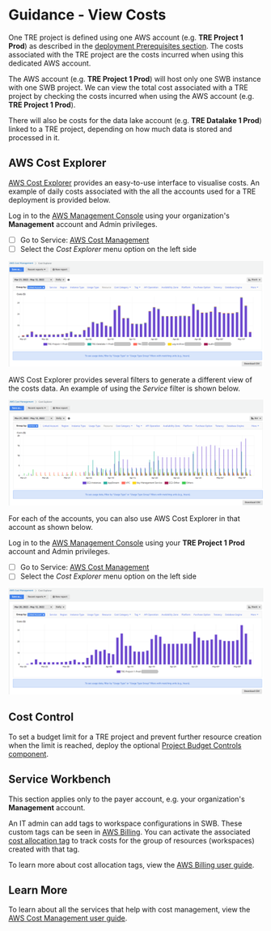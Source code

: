 # Guidance - View Costs

One TRE project is defined using one AWS account (e.g. **TRE Project 1 Prod**) as described in the
 [deployment Prerequisites section](../deployment/Prerequisites.md). The costs associated with
 the TRE project are the costs incurred when using this dedicated AWS account.

The AWS account (e.g. **TRE Project 1 Prod**) will host only one SWB instance with one SWB project.
 We can view the total cost associated with a TRE project by checking the costs incurred when using
 the AWS account (e.g. **TRE Project 1 Prod**).

There will also be costs for the data lake account (e.g. **TRE Datalake 1 Prod**) linked to a
 TRE project, depending on how much data is stored and processed in it.

## AWS Cost Explorer

[AWS Cost Explorer](https://aws.amazon.com/aws-cost-management/aws-cost-explorer/) provides an
 easy-to-use interface to visualise costs. An example of daily costs associated with
 the all the accounts used for a TRE deployment is provided below.

Log in to the [AWS Management Console](https://console.aws.amazon.com/)
 using your organization's **Management** account and Admin privileges.

- [ ] Go to Service:
 [AWS Cost Management](https://us-east-1.console.aws.amazon.com/cost-management/home?region=eu-west-2)
- [ ] Select the *Cost Explorer* menu option on the left side

![Guidance CostExplorer TRE](../../res/images/Guidance-CostExplorer-TRE.png)

AWS Cost Explorer provides several filters to generate a different view of the costs data. An example
 of using the *Service* filter is shown below.

![Guidance CostExplorer TRE - Service filter](../../res/images/Guidance-CostExplorer-TRE-ServicesView.png)

For each of the accounts, you can also use AWS Cost Explorer in that account as shown below.

Log in to the [AWS Management Console](https://console.aws.amazon.com/)
 using your **TRE Project 1 Prod** account and Admin privileges.

- [ ] Go to Service:
 [AWS Cost Management](https://us-east-1.console.aws.amazon.com/cost-management/home?region=eu-west-2)
- [ ] Select the *Cost Explorer* menu option on the left side

![Guidance CostExplorer TRE Project](../../res/images/Guidance-CostExplorer-TRE-Project.png)

## Cost Control

To set a budget limit for a TRE project and prevent further resource creation when the limit
 is reached, deploy the optional
 [Project Budget Controls component](../deployment/Step5-AddProjectBudgetControls.md).

## Service Workbench

This section applies only to the payer account, e.g. your organization's **Management** account.

An IT admin can add tags to workspace configurations in SWB. These custom tags can be
 seen in [AWS Billing](https://aws.amazon.com/aws-cost-management/aws-billing/). You can activate the
 associated [cost allocation tag](https://us-east-1.console.aws.amazon.com/billing/home?region=eu-west-2#/tags)
 to track costs for the group of resources (workspaces) created with that tag.

To learn more about cost allocation tags, view the
 [AWS Billing user guide](https://docs.aws.amazon.com/awsaccountbilling/latest/aboutv2/cost-alloc-tags.html).

## Learn More

To learn about all the services that help with cost management, view the
 [AWS Cost Management user guide](https://docs.aws.amazon.com/cost-management/latest/userguide/what-is-costmanagement.html).
